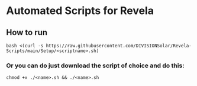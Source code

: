 # Automated Scripts for Revela

## How to run

`bash <(curl -s https://raw.githubusercontent.com/DIVISIONSolar/Revela-Scripts/main/Setup/<scriptname>.sh)`

### Or you can do just download the script of choice and do this:

`chmod +x ./<name>.sh && ./<name>.sh`
